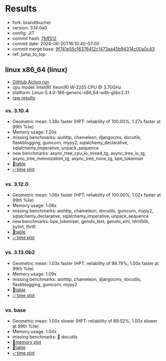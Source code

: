 # Results

- fork: brandtbucher
- version: 3.14.0a0
- config: JIT
- commit hash: [7bff512](https://github.com/brandtbucher/cpython/commit/7bff512)
- commit date: 2024-06-20T16:10:40-07:00
- commit merge base: [9f741e55c16376412c1473aa45b94314c00a0c43](https://github.com/brandtbucher/cpython/commit/9f741e55c16376412c1473aa45b94314c00a0c43)
- ref: jump_to_top

## linux x86_64 (linux)

- [GitHub Action run](https://github.com/faster-cpython/benchmarking/actions/runs/9608500458)
- cpu model: Intel(R) Xeon(R) W-2255 CPU @ 3.70GHz
- platform: Linux-5.4.0-186-generic-x86_64-with-glibc2.31
- [raw results](bm-20240620-linux-x86_64-brandtbucher-jump_to_top-3.14.0a0-7bff512.json)

### vs. 3.10.4

- Geometric mean: 1.38x faster (HPT: reliability of 100.00%, 1.27x faster at 99th %ile)
- Memory usage: 1.20x
- missing benchmarks: aiohttp, chameleon, djangocms, docutils, flaskblogging, gunicorn, mypy2, sqlalchemy_declarative, sqlalchemy_imperative, unpack_sequence
- new benchmarks: async_tree_cpu_io_mixed_tg, async_tree_io_tg, async_tree_memoization_tg, async_tree_none_tg, bpe_tokeniser
- [📄table](bm-20240620-linux-x86_64-brandtbucher-jump_to_top-3.14.0a0-7bff512-vs-3.10.4.md)
- [📈time plot](bm-20240620-linux-x86_64-brandtbucher-jump_to_top-3.14.0a0-7bff512-vs-3.10.4.svg)

### vs. 3.12.0

- Geometric mean: 1.06x faster (HPT: reliability of 100.00%, 1.02x faster at 99th %ile)
- Memory usage: 1.06x
- missing benchmarks: aiohttp, chameleon, docutils, gunicorn, mypy2, sqlalchemy_declarative, sqlalchemy_imperative, unpack_sequence
- new benchmarks: bpe_tokeniser, genshi_text, genshi_xml, html5lib, pylint, thrift
- [📄table](bm-20240620-linux-x86_64-brandtbucher-jump_to_top-3.14.0a0-7bff512-vs-3.12.0.md)
- [📈time plot](bm-20240620-linux-x86_64-brandtbucher-jump_to_top-3.14.0a0-7bff512-vs-3.12.0.svg)

### vs. 3.13.0b2

- Geometric mean: 1.03x faster (HPT: reliability of 99.79%, 1.00x faster at 99th %ile)
- Memory usage: 1.09x
- missing benchmarks: aiohttp, chameleon, djangocms, docutils, flaskblogging, gunicorn, mypy2
- [📄table](bm-20240620-linux-x86_64-brandtbucher-jump_to_top-3.14.0a0-7bff512-vs-3.13.0b2.md)
- [📈time plot](bm-20240620-linux-x86_64-brandtbucher-jump_to_top-3.14.0a0-7bff512-vs-3.13.0b2.svg)

### vs. base

- Geometric mean: 1.00x slower (HPT: reliability of 89.02%, 1.00x slower at 99th %ile)
- Memory usage: 1.04x
- missing benchmarks: 🔴 docutils
- [🧠memory plot](bm-20240620-linux-x86_64-brandtbucher-jump_to_top-3.14.0a0-7bff512-vs-base-mem.svg)
- [📄table](bm-20240620-linux-x86_64-brandtbucher-jump_to_top-3.14.0a0-7bff512-vs-base.md)
- [📈time plot](bm-20240620-linux-x86_64-brandtbucher-jump_to_top-3.14.0a0-7bff512-vs-base.svg)

